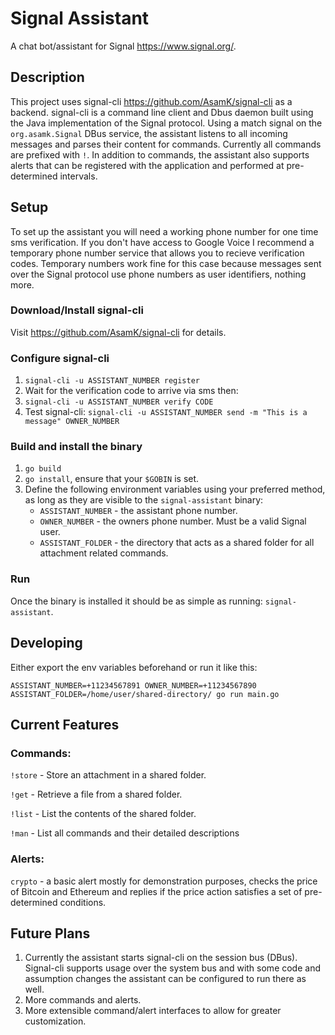# Signal Assistant
A chat bot/assistant for Signal https://www.signal.org/.

## Description
This project uses signal-cli https://github.com/AsamK/signal-cli as a backend. signal-cli is a command
line client and Dbus daemon built using the Java implementation of the Signal protocol.
Using a match signal on the `org.asamk.Signal` DBus service, the assistant listens to all
incoming messages and parses their content for commands. Currently all commands are prefixed with `!`.
In addition to commands, the assistant also supports alerts that can be registered with the application
and performed at pre-determined intervals.

## Setup
To set up the assistant you will need a working phone number for one time sms verification.
If you don't have access to Google Voice I recommend a temporary phone number service that allows you to
recieve verification codes. Temporary numbers work fine for this case because messages sent over the
Signal protocol use phone numbers as user identifiers, nothing more.

### Download/Install signal-cli
Visit https://github.com/AsamK/signal-cli for details.

### Configure signal-cli
1. `signal-cli -u ASSISTANT_NUMBER register`
2. Wait for the verification code to arrive via sms then:
3. `signal-cli -u ASSISTANT_NUMBER verify CODE`
4. Test signal-cli:
```signal-cli -u ASSISTANT_NUMBER send -m "This is a message" OWNER_NUMBER```

### Build and install the binary
1. `go build`
2. `go install`, ensure that your `$GOBIN` is set.
3. Define the following environment variables using your preferred method, as long as they are visible to the `signal-assistant` binary:
    - `ASSISTANT_NUMBER` - the assistant phone number.
    - `OWNER_NUMBER` - the owners phone number. Must be a valid Signal user.
    - `ASSISTANT_FOLDER` - the directory that acts as a shared folder for all attachment related commands.

### Run
Once the binary is installed it should be as simple as running: `signal-assistant`.

## Developing
Either export the env variables beforehand or run it like this:
```
ASSISTANT_NUMBER=+11234567891 OWNER_NUMBER=+11234567890 ASSISTANT_FOLDER=/home/user/shared-directory/ go run main.go
```

## Current Features

### Commands:
`!store` - Store an attachment in a shared folder.

`!get` - Retrieve a file from a shared folder.

`!list` - List the contents of the shared folder.

`!man` - List all commands and their detailed descriptions

### Alerts:
`crypto` - a basic alert mostly for demonstration purposes, checks the price of Bitcoin and Ethereum
and replies if the price action satisfies a set of pre-determined conditions.

## Future Plans
1. Currently the assistant starts signal-cli on the session bus (DBus). Signal-cli supports usage over the system bus
and with some code and assumption changes the assistant can be configured to run there as well.
1. More commands and alerts.
2. More extensible command/alert interfaces to allow for greater customization.

